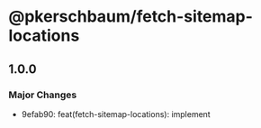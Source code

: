 # @pkerschbaum/fetch-sitemap-locations

## 1.0.0

### Major Changes

- 9efab90: feat(fetch-sitemap-locations): implement
